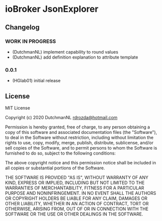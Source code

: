 # ioBroker JsonExplorer

## Changelog

<!-- 
Placeholder for release script, not visible in web/admin interface
	### __WORK IN PROGRESS__
	* (Developer) xxxx
-->

### __WORK IN PROGRESS__
* (DutchmanNL) implement capability to round values 
* (DutchmanNL) add definition explanation to attribute template

### 0.0.1
* (HGlab01) initial release

## License
MIT License

Copyright (c) 2020 DutchmanNL <rdrozda@hotmail.com>

Permission is hereby granted, free of charge, to any person obtaining a copy
of this software and associated documentation files (the "Software"), to deal
in the Software without restriction, including without limitation the rights
to use, copy, modify, merge, publish, distribute, sublicense, and/or sell
copies of the Software, and to permit persons to whom the Software is
furnished to do so, subject to the following conditions:

The above copyright notice and this permission notice shall be included in all
copies or substantial portions of the Software.

THE SOFTWARE IS PROVIDED "AS IS", WITHOUT WARRANTY OF ANY KIND, EXPRESS OR
IMPLIED, INCLUDING BUT NOT LIMITED TO THE WARRANTIES OF MERCHANTABILITY,
FITNESS FOR A PARTICULAR PURPOSE AND NONINFRINGEMENT. IN NO EVENT SHALL THE
AUTHORS OR COPYRIGHT HOLDERS BE LIABLE FOR ANY CLAIM, DAMAGES OR OTHER
LIABILITY, WHETHER IN AN ACTION OF CONTRACT, TORT OR OTHERWISE, ARISING FROM,
OUT OF OR IN CONNECTION WITH THE SOFTWARE OR THE USE OR OTHER DEALINGS IN THE
SOFTWARE.
